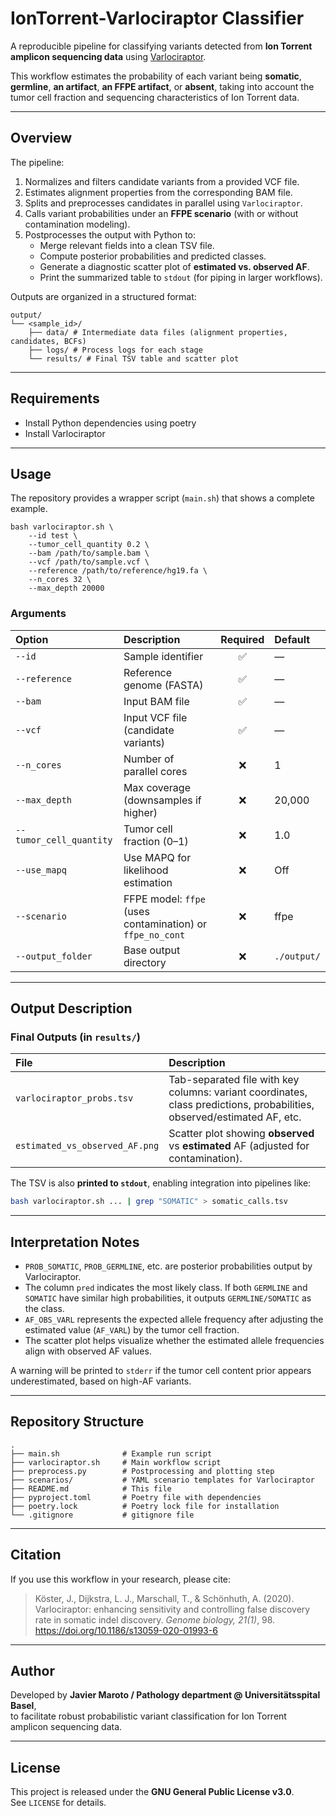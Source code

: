 # IonTorrent-Varlociraptor Classifier

A reproducible pipeline for classifying variants detected from **Ion Torrent amplicon sequencing data** using [Varlociraptor](https://varlociraptor.github.io/).

This workflow estimates the probability of each variant being **somatic**, **germline**, **an artifact**, **an FFPE artifact**, or **absent**, taking into account the tumor cell fraction and sequencing characteristics of Ion Torrent data.

---

## Overview

The pipeline:

1. Normalizes and filters candidate variants from a provided VCF file.  
2. Estimates alignment properties from the corresponding BAM file.  
3. Splits and preprocesses candidates in parallel using `Varlociraptor`.  
4. Calls variant probabilities under an **FFPE scenario** (with or without contamination modeling).  
5. Postprocesses the output with Python to:
   - Merge relevant fields into a clean TSV file.
   - Compute posterior probabilities and predicted classes.
   - Generate a diagnostic scatter plot of **estimated vs. observed AF**.
   - Print the summarized table to `stdout` (for piping in larger workflows).

Outputs are organized in a structured format:

```
output/
└── <sample_id>/
    ├── data/ # Intermediate data files (alignment properties, candidates, BCFs)
    ├── logs/ # Process logs for each stage
    └── results/ # Final TSV table and scatter plot
```

---

## Requirements

* Install Python dependencies using poetry
* Install Varlociraptor

---

## Usage

The repository provides a wrapper script (`main.sh`) that shows a complete example.

```
bash varlociraptor.sh \
    --id test \
    --tumor_cell_quantity 0.2 \
    --bam /path/to/sample.bam \
    --vcf /path/to/sample.vcf \
    --reference /path/to/reference/hg19.fa \
    --n_cores 32 \
    --max_depth 20000
```

### Arguments

| Option | Description | Required | Default |
|:--------|:-------------|:----------:|:---------|
| `--id` | Sample identifier | ✅ | — |
| `--reference` | Reference genome (FASTA) | ✅ | — |
| `--bam` | Input BAM file | ✅ | — |
| `--vcf` | Input VCF file (candidate variants) | ✅ | — |
| `--n_cores` | Number of parallel cores | ❌ | 1 |
| `--max_depth` | Max coverage (downsamples if higher) | ❌ | 20,000 |
| `--tumor_cell_quantity` | Tumor cell fraction (0–1) | ❌ | 1.0 |
| `--use_mapq` | Use MAPQ for likelihood estimation | ❌ | Off |
| `--scenario` | FFPE model: `ffpe` (uses contamination) or `ffpe_no_cont` | ❌ | ffpe |
| `--output_folder` | Base output directory | ❌ | `./output/` |

---

## Output Description

### Final Outputs (in `results/`)

| File | Description |
|:------|:-------------|
| `varlociraptor_probs.tsv` | Tab-separated file with key columns: variant coordinates, class predictions, probabilities, observed/estimated AF, etc. |
| `estimated_vs_observed_AF.png` | Scatter plot showing **observed** vs **estimated** AF (adjusted for contamination). |

The TSV is also **printed to `stdout`**, enabling integration into pipelines like:

```bash
bash varlociraptor.sh ... | grep "SOMATIC" > somatic_calls.tsv
```

---

## Interpretation Notes

- `PROB_SOMATIC`, `PROB_GERMLINE`, etc. are posterior probabilities output by Varlociraptor.
- The column `pred` indicates the most likely class. If both `GERMLINE` and `SOMATIC` have similar high probabilities, it outputs `GERMLINE/SOMATIC` as the class.
- `AF_OBS_VARL` represents the expected allele frequency after adjusting the estimated value (`AF_VARL`) by the tumor cell fraction.
- The scatter plot helps visualize whether the estimated allele frequencies align with observed AF values.

A warning will be printed to `stderr` if the tumor cell content prior appears underestimated, based on high-AF variants.

---

## Repository Structure

```
.
├── main.sh              # Example run script
├── varlociraptor.sh     # Main workflow script
├── preprocess.py        # Postprocessing and plotting step
├── scenarios/           # YAML scenario templates for Varlociraptor
├── README.md            # This file
├── pyproject.toml       # Poetry file with dependencies
├── poetry.lock          # Poetry lock file for installation
└── .gitignore           # gitignore file
```

---

## Citation

If you use this workflow in your research, please cite:

> Köster, J., Dijkstra, L. J., Marschall, T., & Schönhuth, A. (2020). Varlociraptor: enhancing sensitivity and controlling false discovery rate in somatic indel discovery. *Genome biology, 21(1)*, 98. https://doi.org/10.1186/s13059-020-01993-6

---

## Author

Developed by **Javier Maroto / Pathology department @ Universitätsspital Basel**,  
to facilitate robust probabilistic variant classification for Ion Torrent amplicon sequencing data.

---

## License

This project is released under the **GNU General Public License v3.0**.  
See `LICENSE` for details.